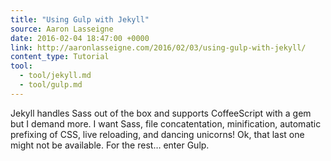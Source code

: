 ```yaml
---
title: "Using Gulp with Jekyll"
source: Aaron Lasseigne
date: 2016-02-04 18:47:00 +0000
link: http://aaronlasseigne.com/2016/02/03/using-gulp-with-jekyll/
content_type: Tutorial
tool:
  - tool/jekyll.md
  - tool/gulp.md
---
```

Jekyll handles Sass out of the box and supports CoffeeScript with a gem but I demand more. I want Sass, file concatentation, minification, automatic prefixing of CSS, live reloading, and dancing unicorns! Ok, that last one might not be available. For the rest… enter Gulp.





